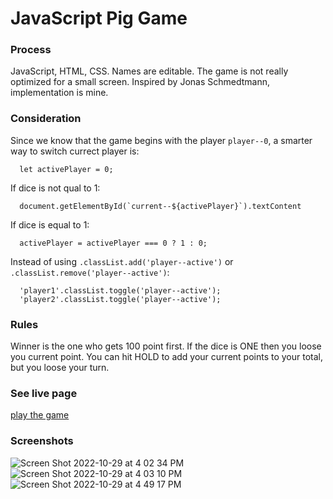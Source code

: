 # JavaScript Pig Game

### Process
JavaScript, HTML, CSS. Names are editable. The game is not really optimized for a small screen. Inspired by Jonas Schmedtmann, implementation is mine.

### Consideration
Since we know that the game begins with the player `player--0`, a smarter way to switch currect player is:
```
  let activePlayer = 0;
```
If dice is not qual to 1:
```
  document.getElementById(`current--${activePlayer}`).textContent
```
If dice is equal to 1:
```
  activePlayer = activePlayer === 0 ? 1 : 0; 
```
Instead of using `.classList.add('player--active')` or `.classList.remove('player--active')`:
```
  'player1'.classList.toggle('player--active');
  'player2'.classList.toggle('player--active');
```

### Rules
Winner is the one who gets 100 point first. If the dice is ONE then you loose you current point. You can hit HOLD to add your current points to your total, but you loose your turn.

### See live page
[play the game]()

### Screenshots
![Screen Shot 2022-10-29 at 4 02 34 PM](https://user-images.githubusercontent.com/86169204/198850543-961c12d1-94ea-4d12-9d84-1f04d7261ba2.png)
![Screen Shot 2022-10-29 at 4 03 10 PM](https://user-images.githubusercontent.com/86169204/198850563-4e59aa10-8d47-40be-9b9f-a3020e48a547.png)
![Screen Shot 2022-10-29 at 4 49 17 PM](https://user-images.githubusercontent.com/86169204/198851822-89867cd1-66b6-4fea-b584-c153e4f34efd.png)
